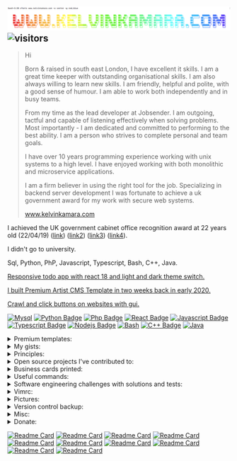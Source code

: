 ## <img src="https://github.com/kkamara/useful/raw/main/www.kelvinkamara.com.png" alt="www.kelvinkamara.com.png" width=""/> ![visitors](https://visitor-badge.glitch.me/badge?page_id=kkamara.kkamara)

> <p>Hi</p>
>
> <p>Born & raised in south east London, I have excellent it skills. I am a great time keeper with outstanding organisational skills. I am also always willing to learn new skills. I am friendly, helpful and polite, with a good sense of humour. I am able to work both independently and in busy teams.</p>
>
><p>From my time as the lead developer at Jobsender. I am outgoing, tactful and capable of listening effectively when solving problems. Most importantly - I am dedicated and committed to performing to the best ability. I am a person who strives to complete personal and team goals.</p>
>
><p>I have over 10 years programming experience working with unix systems to a high level. I have enjoyed working with both monolithic and microservice applications.</p>
>
><p>I am a firm believer in using the right tool for the job. Specializing in backend server development I was fortunate to achieve a uk government award for my work with secure web systems.</p>
>
>www.kelvinkamara.com

I achieved the UK government cabinet office recognition award at 22 years old (22/04/19) ([link](https://kelvinkamara.com/award.jpg)) ([link2](https://kelvinkamara.herokuapp.com/award.jpg)) ([link3](https://github.com/kkamara/kelvinkamara.com/blob/develop/public/award.jpg)) ([link4](https://camo.githubusercontent.com/26b5dfe8484f6222b7beec38187ef82c6f24790379f638b0f9c0cce8cb5225f8/68747470733a2f2f7777772e6b656c76696e6b616d6172612e636f6d2f61776172642e6a7067)).

I didn't go to university.

Sql, Python, PhP, Javascript, Typescript, Bash, C++, Java.

[Responsive todo app with react 18 and light and dark theme switch.](https://kkamara.github.io/todo-app)

[I built Premium Artist CMS Template in two weeks back in early 2020.](https://github.com/kkamara/premium-artist-cms-template#premium-artist-cms-template)

[Crawl and click buttons on websites with gui.](https://github.com/kkamara/php-scraper#php-scraper)

[![Mysql](https://img.shields.io/badge/-Mysql-dd8b38?style=for-the-badge&labelColor=black&logo=mysql&logoColor=dd8b38)](#) [![Python Badge](https://img.shields.io/badge/-Python-35709f?style=for-the-badge&labelColor=black&logo=python&logoColor=35709f)](#) [![Php Badge](https://img.shields.io/badge/-Php-8791bd?style=for-the-badge&labelColor=black&logo=php&logoColor=8791bd)](#) [![React Badge](https://img.shields.io/badge/-React-61DBFB?style=for-the-badge&labelColor=black&logo=react&logoColor=61DBFB)](#) [![Javascript Badge](https://img.shields.io/badge/-Javascript-F0DB4F?style=for-the-badge&labelColor=black&logo=javascript&logoColor=F0DB4F)](#) [![Typescript Badge](https://img.shields.io/badge/-Typescript-007acc?style=for-the-badge&labelColor=black&logo=typescript&logoColor=007acc)](#) [![Nodejs Badge](https://img.shields.io/badge/-Nodejs-3C873A?style=for-the-badge&labelColor=black&logo=node.js&logoColor=3C873A)](#) [![Bash](https://img.shields.io/badge/-Bash-272e35?style=for-the-badge&labelColor=black&logo=windows%20terminal&logoColor=272e35)](#) [![C++ Badge](https://img.shields.io/badge/-C++-e535ab?style=for-the-badge&labelColor=black&logo=cplusplus&logoColor=e535ab)](#) [![Java](https://img.shields.io/badge/-Java-517e9c?style=for-the-badge&labelColor=black&logo=oracle&logoColor=517e9c)](#) 

<details>
<summary>
  Premium templates:
</summary>

* https://github.com/kkamara/premium-artist-cms-template

</details>

<details>
<summary>
  My gists:
</summary>

* https://gist.github.com/kkamara

</details>

<details>
<summary>
  Principles:
</summary>

* https://en.m.wikipedia.org/wiki/Separation_of_concerns

* https://en.m.wikipedia.org/wiki/Don%27t_repeat_yourself

</details>

<details>
<summary>
  Open source projects I've contributed to:
</summary>

* https://www.flamingo.me/flamingo-commerce.html#Home

</details>

<details>
<summary>
Business cards printed: 
</summary>

3500.
</details>

<details>
<summary>
Useful commands:
</summary>

```
npx npkill
```
[npkill](https://www.npmjs.com/package/npkill)

```
npx gitignore
```
[gitignore](https://www.npmjs.com/package/gitignore)

```
$( pnpm bin )/react-scripts
```
[pnpm bin](https://pnpm.io/cli/bin) [npm bin](https://docs.npmjs.com/cli/v7/commands/npm-bin)

```
npm cache clean --force
```
[npm cache](https://docs.npmjs.com/cli/v7/commands/npm-cache)
  
```
ctrl + r # reverse search in the terminal
```

```
# command-line history & quick cmd select
hstr
hstr clone
```
[hstr](https://github.com/dvorka/hstr)

```
ps aux | grep -e Google
```

```bash
sudo kill -9 `pgrep oogle`
```

```
netstat -ltpn
```
</details>

<details>
<summary>
Software engineering challenges with solutions and tests:
</summary>
https://github.com/kkamara/playground
</details>

<details>
<summary>
Vimrc:
</summary>
https://github.com/kkamara/useful/blob/main/vimrc
</details>

<details>
<summary>
Pictures:
</summary>
<img src="https://github.com/kkamara/useful/raw/main/mpts-london.jpg" alt="mpts-london.jpg" width="170"/> <img src="https://github.com/kkamara/useful/raw/main/business-card.jpeg" alt="business-card.jpeg" width="400"/> <img src="https://github.com/kkamara/useful/raw/main/EcommerceMobile-1.jpg" alt="EcommerceMobile-1.jpg" width="100"/>   <img src="https://github.com/kkamara/useful/raw/main/city-maps-splash-screen.jpg" alt="city-maps-splash-screen.jpg" width="100"/> 

<img src="https://raw.githubusercontent.com/kkamara/ecommerce/develop/public/v4-ecommerce.png" alt="v4-ecommerce.png" width="400"/>   <img src="https://github.com/kkamara/useful/raw/main/todo-app.png" alt="todo-app.png" width="400"/>

<img src="https://github.com/kkamara/useful/raw/main/ram.png" alt="ram.png" width="400"/>   <img src="https://raw.githubusercontent.com/kkamara/useful/main/mrvl2.png" alt="mrvl2.png" width="400"/>

<img src="https://github.com/kkamara/useful/raw/main/react-boilerplate.png" alt="react-boilerplate.png" width="400"/>   <img src="https://github.com/kkamara/useful/raw/main/crm.png" alt="crm.png" width="400"/>

<img src="https://raw.githubusercontent.com/kkamara/useful/main/go-workspace.png" alt="go-workspace.png" width="400"/>   <img src="https://raw.githubusercontent.com/kkamara/useful/main/php-workspace.png" alt="php-workspace.png" width="400"/>

<img src="https://github.com/kkamara/useful/raw/main/amazon-scrapers.png" alt="amazon-scrapers.png" width="400"/> <img src="https://github.com/kkamara/playground/raw/main/System-of-Gates.jpg" alt="system-of-gates.jpg" width="400" />

</details>

<details>
<summary>
Version control backup:
</summary>
https://bitbucket.org/kkamara2
</details>

<details>
<summary>
Misc:
</summary>
Height: 6 foot 4 inches.

Favourite football team: Arsenal.

</details>

<details>
<summary>
Donate:
</summary>
https://kelvinkamara.com
</details>

[![Readme Card](https://github-readme-stats.vercel.app/api/pin/?username=kkamara&repo=kelvinkamara.com&show_owner=true&theme=transparent&show_icons=true&include_all_commits=true)](https://github.com/kkamara/kelvinkamara.com) [![Readme Card](https://github-readme-stats.vercel.app/api/pin/?username=kkamara&repo=premium-artist-cms-template&show_owner=true&theme=transparent&show_icons=true&include_all_commits=true)](https://github.com/kkamara/premium-artist-cms-template)
[![Readme Card](https://github-readme-stats.vercel.app/api/pin/?username=kkamara&repo=mrvl&show_owner=true&theme=transparent&show_icons=true&include_all_commits=true)](https://github.com/kkamara/mrvl)
[![Readme Card](https://github-readme-stats.vercel.app/api/pin/?username=kkamara&repo=wordpress&show_owner=true&theme=transparent&show_icons=true&include_all_commits=true)](https://github.com/kkamara/wordpress) [![Readme Card](https://github-readme-stats.vercel.app/api/pin/?username=kkamara&repo=selenium-py&show_owner=true&theme=transparent&show_icons=true&include_all_commits=true)](https://github.com/kkamara/selenium-py)
[![Readme Card](https://github-readme-stats.vercel.app/api/pin/?username=kkamara&repo=amazon-scraper&show_owner=true&theme=transparent&show_icons=true&include_all_commits=true)](https://github.com/kkamara/amazon-scraper) [![Readme Card](https://github-readme-stats.vercel.app/api/pin/?username=kkamara&repo=react-boilerplate&show_owner=true&theme=transparent&show_icons=true&include_all_commits=true)](https://github.com/kkamara/react-boilerplate)
[![Readme Card](https://github-readme-stats.vercel.app/api/pin/?username=kkamara&repo=city-maps-mobile&show_owner=true&theme=transparent&show_icons=true&include_all_commits=true)](https://github.com/kkamara/city-maps-mobile) [![Readme Card](https://github-readme-stats.vercel.app/api/pin/?username=kkamara&repo=ecommerce-mobile&show_owner=true&theme=transparent&show_icons=true&include_all_commits=true)](https://github.com/kkamara/ecommerce-mobile)
[![Readme Card](https://github-readme-stats.vercel.app/api/pin/?username=kkamara&repo=django-react-boilerplate&show_owner=true&theme=transparent&show_icons=true&include_all_commits=true)](https://github.com/kkamara/django-react-boilerplate)

